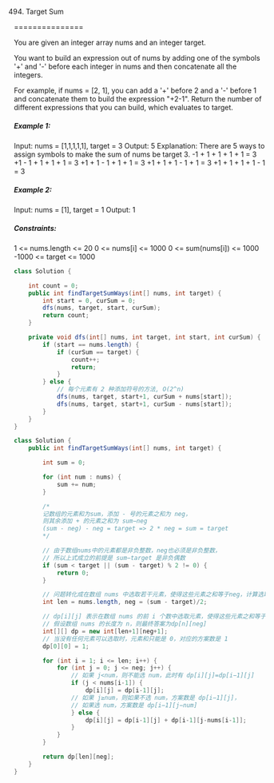 494. Target Sum

===============

You are given an integer array nums and an integer target.

You want to build an expression out of nums by adding one of the symbols '+' and '-' before each integer in nums and then concatenate all the integers.

For example, if nums = [2, 1], you can add a '+' before 2 and a '-' before 1 and concatenate them to build the expression "+2-1".
Return the number of different expressions that you can build, which evaluates to target.

##### Example 1:

Input: nums = [1,1,1,1,1], target = 3
Output: 5
Explanation: There are 5 ways to assign symbols to make the sum of nums be target 3.
-1 + 1 + 1 + 1 + 1 = 3
+1 - 1 + 1 + 1 + 1 = 3
+1 + 1 - 1 + 1 + 1 = 3
+1 + 1 + 1 - 1 + 1 = 3
+1 + 1 + 1 + 1 - 1 = 3

##### Example 2:

Input: nums = [1], target = 1
Output: 1

##### Constraints:

1 <= nums.length <= 20
0 <= nums[i] <= 1000
0 <= sum(nums[i]) <= 1000
-1000 <= target <= 1000

```java
class Solution {

    int count = 0;
    public int findTargetSumWays(int[] nums, int target) {
        int start = 0, curSum = 0;
        dfs(nums, target, start, curSum);
        return count;
    }

    private void dfs(int[] nums, int target, int start, int curSum) {
        if (start == nums.length) {
            if (curSum == target) {
                count++;
                return;
            }
        } else {
            // 每个元素有 2 种添加符号的方法, O(2^n)
            dfs(nums, target, start+1, curSum + nums[start]);
            dfs(nums, target, start+1, curSum - nums[start]);
        }
    }
}
```

```java
class Solution {
    public int findTargetSumWays(int[] nums, int target) {

        int sum = 0;

        for (int num : nums) {
            sum += num;
        }

        /*
        记数组的元素和为sum，添加 - 号的元素之和为 neg，
        则其余添加 + 的元素之和为 sum−neg
        (sum - neg) - neg = target => 2 * neg = sum = target
        */

        // 由于数组nums中的元素都是非负整数，neg也必须是非负整数，
        // 所以上式成立的前提是 sum−target 是非负偶数
        if (sum < target || (sum - target) % 2 != 0) {
            return 0;
        }

        // 问题转化成在数组 nums 中选取若干元素，使得这些元素之和等于neg，计算选取元素的方案数
        int len = nums.length, neg = (sum - target)/2;

        // dp[i][j] 表示在数组 nums 的前 i 个数中选取元素，使得这些元素之和等于 j 的方案数。
        // 假设数组 nums 的长度为 n，则最终答案为dp[n][neg]
        int[][] dp = new int[len+1][neg+1];
        // 当没有任何元素可以选取时，元素和只能是 0，对应的方案数是 1
        dp[0][0] = 1;

        for (int i = 1; i <= len; i++) {
            for (int j = 0; j <= neg; j++) {
                // 如果 j<num，则不能选 num，此时有 dp[i][j]=dp[i−1][j]
                if (j < nums[i-1]) {
                    dp[i][j] = dp[i-1][j];
                // 如果 j≥num，则如果不选 num，方案数是 dp[i−1][j]，
                // 如果选 num，方案数是 dp[i−1][j−num]
                } else {
                    dp[i][j] = dp[i-1][j] + dp[i-1][j-nums[i-1]];
                }
            }
        }

        return dp[len][neg];
    }
}
```

